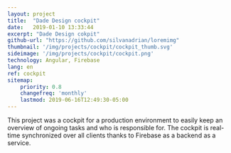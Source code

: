 ```yaml
---
layout: project
title:  "Dade Design cockpit"
date:   2019-01-10 13:33:44
excerpt: "Dade Design cokpit"
github-url: "https://github.com/silvanadrian/loremimg"
thumbnail: '/img/projects/cockpit/cockpit_thumb.svg'
sideimage: '/img/projects/cockpit/cockpit.png'
technology: Angular, Firebase
lang: en
ref: cockpit
sitemap:
    priority: 0.8
    changefreq: 'monthly'
    lastmod: 2019-06-16T12:49:30-05:00
---
```


This project was a cockpit for a production environment to easily keep an overview of ongoing tasks and who is responsible for. The cockpit is real-time synchronized over all clients thanks to Firebase as a backend as a service.
